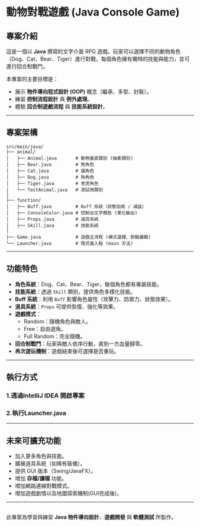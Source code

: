 # 動物對戰遊戲 (Java Console Game)

## 專案介紹
這是一個以 **Java** 撰寫的文字介面 RPG 遊戲。玩家可以選擇不同的動物角色（Dog、Cat、Bear、Tiger）進行對戰，每個角色擁有獨特的技能與能力，並可進行回合制戰鬥。

本專案的主要目標是：
- 展示 **物件導向程式設計 (OOP)** 概念（繼承、多型、封裝）。
- 練習 **控制流程設計** 與 **例外處理**。
- 體驗 **回合制遊戲流程** 與 **技能系統設計**。

---

## 專案架構
```
src/main/java/
├── animal/
│   ├── Animal.java       # 動物基底類別 (抽象類別)
│   ├── Bear.java         # 熊角色
│   ├── Cat.java          # 貓角色
│   ├── Dog.java          # 狗角色
│   ├── Tiger.java        # 老虎角色
│   └── TestAnimal.java   # 測試用類別
│
├── function/
│   ├── Buff.java         # Buff 系統（狀態加成 / 減益）
│   ├── ConsoleColor.java # 控制台文字顏色 (美化輸出)
│   ├── Props.java        # 道具系統
│   ├── Skill.java        # 技能系統
│
├── Game.java             # 遊戲主流程 (模式選擇、對戰邏輯)
└── Launcher.java         # 程式進入點 (main 方法)
```

---

## 功能特色
- **角色系統**：Dog、Cat、Bear、Tiger，每個角色都有專屬技能。
- **技能系統**：透過 `Skill` 類別，提供角色多樣化技能。
- **Buff 系統**：利用 `Buff` 影響角色屬性（攻擊力、防禦力、狀態效果）。
- **道具系統**：`Props` 可提供恢復、強化等效果。
- **遊戲模式**：
  - Random：隨機角色與敵人。
  - Free：自由選角。
  - Full Random：完全隨機。
- **回合制戰鬥**：玩家與敵人依序行動，直到一方血量歸零。
- **再次遊玩機制**：遊戲結束後可選擇是否重玩。

---

## 執行方式
### 1.透過IntelliJ IDEA 開啟專案

### 2.執行Launcher.java
---

## 未來可擴充功能
- 加入更多角色與技能。
- 擴展道具系統（如稀有裝備）。
- 提供 GUI 版本（Swing/JavaFX）。
- 增加 **存檔/讀檔** 功能。
- 增加網路連線對戰模式。
- 增加遊戲劇情以及地圖探索機制(GUI完成後)。

---

##
此專案為學習與練習 **Java 物件導向設計**、**遊戲開發** 與 **軟體測試** 所製作。
